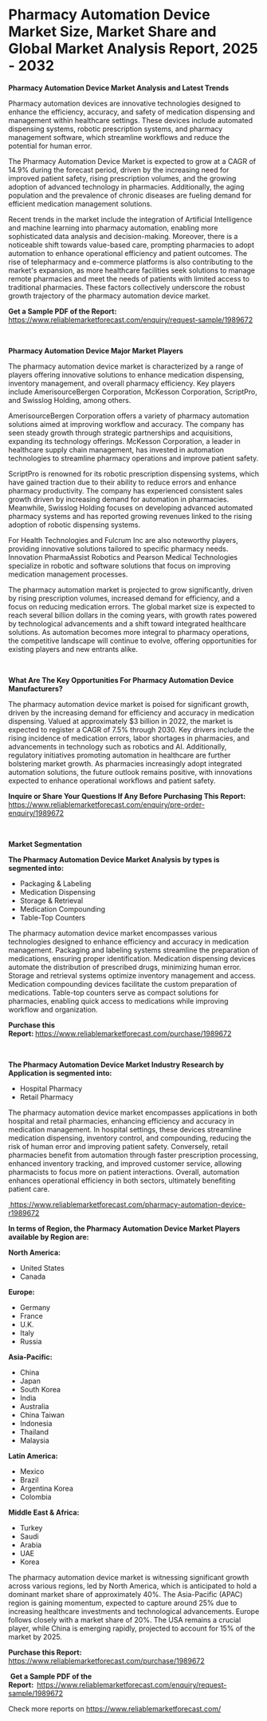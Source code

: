 <p><h1>Pharmacy Automation Device Market Size, Market Share and Global Market Analysis Report, 2025 - 2032</h1></p><p><strong>Pharmacy Automation Device Market Analysis and Latest Trends</strong></p>
<p><p>Pharmacy automation devices are innovative technologies designed to enhance the efficiency, accuracy, and safety of medication dispensing and management within healthcare settings. These devices include automated dispensing systems, robotic prescription systems, and pharmacy management software, which streamline workflows and reduce the potential for human error. </p><p>The Pharmacy Automation Device Market is expected to grow at a CAGR of 14.9% during the forecast period, driven by the increasing need for improved patient safety, rising prescription volumes, and the growing adoption of advanced technology in pharmacies. Additionally, the aging population and the prevalence of chronic diseases are fueling demand for efficient medication management solutions. </p><p>Recent trends in the market include the integration of Artificial Intelligence and machine learning into pharmacy automation, enabling more sophisticated data analysis and decision-making. Moreover, there is a noticeable shift towards value-based care, prompting pharmacies to adopt automation to enhance operational efficiency and patient outcomes. The rise of telepharmacy and e-commerce platforms is also contributing to the market's expansion, as more healthcare facilities seek solutions to manage remote pharmacies and meet the needs of patients with limited access to traditional pharmacies. These factors collectively underscore the robust growth trajectory of the pharmacy automation device market.</p></p>
<p><strong>Get a Sample PDF of the Report:&nbsp;</strong> <a href="https://www.reliablemarketforecast.com/enquiry/request-sample/1989672?utm_campaign=2750&utm_medium=2&utm_source=Github&utm_content=ia&utm_term=05032025&utm_id=pharmacy-automation-device">https://www.reliablemarketforecast.com/enquiry/request-sample/1989672</a></p>
<p>&nbsp;</p>
<p><strong>Pharmacy Automation Device Major Market Players</strong></p>
<p><p>The pharmacy automation device market is characterized by a range of players offering innovative solutions to enhance medication dispensing, inventory management, and overall pharmacy efficiency. Key players include AmerisourceBergen Corporation, McKesson Corporation, ScriptPro, and Swisslog Holding, among others.</p><p>AmerisourceBergen Corporation offers a variety of pharmacy automation solutions aimed at improving workflow and accuracy. The company has seen steady growth through strategic partnerships and acquisitions, expanding its technology offerings. McKesson Corporation, a leader in healthcare supply chain management, has invested in automation technologies to streamline pharmacy operations and improve patient safety.</p><p>ScriptPro is renowned for its robotic prescription dispensing systems, which have gained traction due to their ability to reduce errors and enhance pharmacy productivity. The company has experienced consistent sales growth driven by increasing demand for automation in pharmacies. Meanwhile, Swisslog Holding focuses on developing advanced automated pharmacy systems and has reported growing revenues linked to the rising adoption of robotic dispensing systems.</p><p>For Health Technologies and Fulcrum Inc are also noteworthy players, providing innovative solutions tailored to specific pharmacy needs. Innovation PharmaAssist Robotics and Pearson Medical Technologies specialize in robotic and software solutions that focus on improving medication management processes.</p><p>The pharmacy automation market is projected to grow significantly, driven by rising prescription volumes, increased demand for efficiency, and a focus on reducing medication errors. The global market size is expected to reach several billion dollars in the coming years, with growth rates powered by technological advancements and a shift toward integrated healthcare solutions. As automation becomes more integral to pharmacy operations, the competitive landscape will continue to evolve, offering opportunities for existing players and new entrants alike.</p></p>
<p>&nbsp;</p>
<p><strong>What Are The Key Opportunities For Pharmacy Automation Device Manufacturers?</strong></p>
<p><p>The pharmacy automation device market is poised for significant growth, driven by the increasing demand for efficiency and accuracy in medication dispensing. Valued at approximately $3 billion in 2022, the market is expected to register a CAGR of 7.5% through 2030. Key drivers include the rising incidence of medication errors, labor shortages in pharmacies, and advancements in technology such as robotics and AI. Additionally, regulatory initiatives promoting automation in healthcare are further bolstering market growth. As pharmacies increasingly adopt integrated automation solutions, the future outlook remains positive, with innovations expected to enhance operational workflows and patient safety.</p></p>
<p><strong>Inquire or Share Your Questions If Any Before Purchasing This Report:</strong> <a href="https://www.reliablemarketforecast.com/enquiry/pre-order-enquiry/1989672?utm_campaign=2750&utm_medium=2&utm_source=Github&utm_content=ia&utm_term=05032025&utm_id=pharmacy-automation-device">https://www.reliablemarketforecast.com/enquiry/pre-order-enquiry/1989672</a></p>
<p>&nbsp;</p>
<p><strong>Market Segmentation</strong></p>
<p><strong>The Pharmacy Automation Device Market Analysis by types is segmented into:</strong></p>
<p><ul><li>Packaging & Labeling</li><li>Medication Dispensing</li><li>Storage & Retrieval</li><li>Medication Compounding</li><li>Table-Top Counters</li></ul></p>
<p><p>The pharmacy automation device market encompasses various technologies designed to enhance efficiency and accuracy in medication management. Packaging and labeling systems streamline the preparation of medications, ensuring proper identification. Medication dispensing devices automate the distribution of prescribed drugs, minimizing human error. Storage and retrieval systems optimize inventory management and access. Medication compounding devices facilitate the custom preparation of medications. Table-top counters serve as compact solutions for pharmacies, enabling quick access to medications while improving workflow and organization.</p></p>
<p><strong>Purchase this Report:&nbsp;</strong><a href="https://www.reliablemarketforecast.com/purchase/1989672?utm_campaign=2750&utm_medium=2&utm_source=Github&utm_content=ia&utm_term=05032025&utm_id=pharmacy-automation-device">https://www.reliablemarketforecast.com/purchase/1989672</a></p>
<p>&nbsp;</p>
<p><strong>The Pharmacy Automation Device Market Industry Research by Application is segmented into:</strong></p>
<p><ul><li>Hospital Pharmacy</li><li>Retail Pharmacy</li></ul></p>
<p><p>The pharmacy automation device market encompasses applications in both hospital and retail pharmacies, enhancing efficiency and accuracy in medication management. In hospital settings, these devices streamline medication dispensing, inventory control, and compounding, reducing the risk of human error and improving patient safety. Conversely, retail pharmacies benefit from automation through faster prescription processing, enhanced inventory tracking, and improved customer service, allowing pharmacists to focus more on patient interactions. Overall, automation enhances operational efficiency in both sectors, ultimately benefiting patient care.</p></p>
<p><a href="https://www.reliablemarketforecast.com/pharmacy-automation-device-r1989672?utm_campaign=2750&utm_medium=2&utm_source=Github&utm_content=ia&utm_term=05032025&utm_id=pharmacy-automation-device">&nbsp;https://www.reliablemarketforecast.com/pharmacy-automation-device-r1989672</a></p>
<p><strong>In terms of Region, the Pharmacy Automation Device Market Players available by Region are:</strong></p>
<p>
    <p> <strong> North America: </strong>
        <ul>
            <li>United States</li>
            <li>Canada</li>
        </ul>
        </p> 
    <p> <strong> Europe: </strong>
        <ul>
            <li>Germany</li>
            <li>France</li>
            <li>U.K.</li>
            <li>Italy</li>
            <li>Russia</li>
        </ul>
        </p> 
    <p> <strong> Asia-Pacific: </strong>
        <ul>
            <li>China</li>
            <li>Japan</li>
            <li>South Korea</li>
            <li>India</li>
            <li>Australia</li>
            <li>China Taiwan</li>
            <li>Indonesia</li>
            <li>Thailand</li>
            <li>Malaysia</li>
        </ul>
        </p> 
    <p> <strong> Latin America: </strong>
        <ul>
            <li>Mexico</li>
            <li>Brazil</li>
            <li>Argentina Korea</li>
            <li>Colombia</li>
        </ul>
        </p> 
    <p> <strong> Middle East & Africa: </strong>
        <ul>
            <li>Turkey</li>
            <li>Saudi</li>
            <li>Arabia</li>
            <li>UAE</li>
            <li>Korea</li>
        </ul>
    </p>
    </p>
<p><p>The pharmacy automation device market is witnessing significant growth across various regions, led by North America, which is anticipated to hold a dominant market share of approximately 40%. The Asia-Pacific (APAC) region is gaining momentum, expected to capture around 25% due to increasing healthcare investments and technological advancements. Europe follows closely with a market share of 20%. The USA remains a crucial player, while China is emerging rapidly, projected to account for 15% of the market by 2025.</p></p>
<p><strong>Purchase this Report: </strong><a href="https://www.reliablemarketforecast.com/purchase/1989672?utm_campaign=2750&utm_medium=2&utm_source=Github&utm_content=ia&utm_term=05032025&utm_id=pharmacy-automation-device">https://www.reliablemarketforecast.com/purchase/1989672</a></p>
<p>&nbsp;<strong>Get a Sample PDF of the Report:&nbsp;&nbsp;</strong><a href="https://www.reliablemarketforecast.com/enquiry/request-sample/1989672?utm_campaign=2750&utm_medium=2&utm_source=Github&utm_content=ia&utm_term=05032025&utm_id=pharmacy-automation-device">https://www.reliablemarketforecast.com/enquiry/request-sample/1989672</a></p>
<p><strong></strong></p>
<p>Check more reports on <a href="https://www.reliablemarketforecast.com/?utm_campaign=2750&utm_medium=2&utm_source=Github&utm_content=ia&utm_term=05032025&utm_id=pharmacy-automation-device">https://www.reliablemarketforecast.com/</a></p>